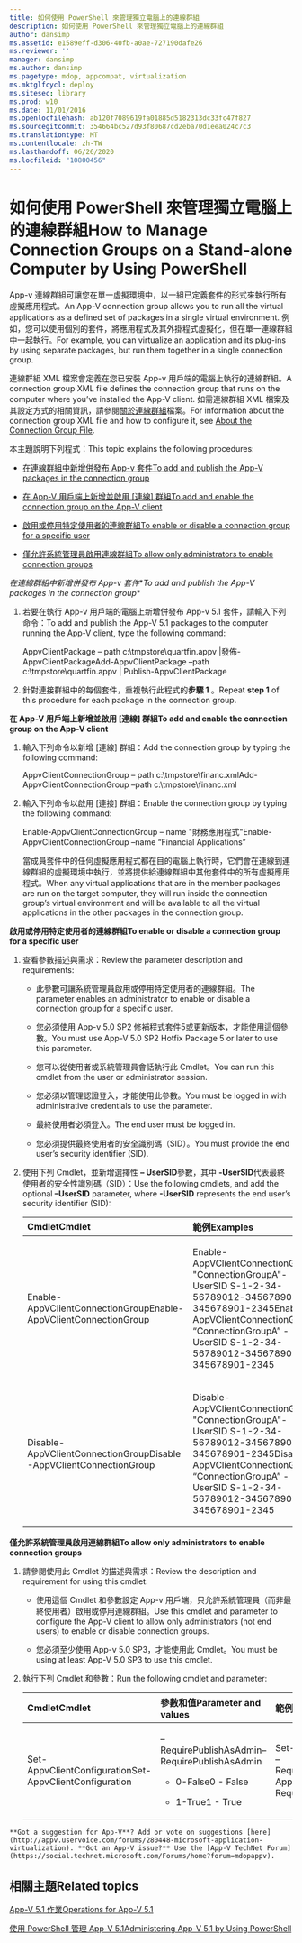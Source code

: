 ```yaml
---
title: 如何使用 PowerShell 來管理獨立電腦上的連線群組
description: 如何使用 PowerShell 來管理獨立電腦上的連線群組
author: dansimp
ms.assetid: e1589eff-d306-40fb-a0ae-727190dafe26
ms.reviewer: ''
manager: dansimp
ms.author: dansimp
ms.pagetype: mdop, appcompat, virtualization
ms.mktglfcycl: deploy
ms.sitesec: library
ms.prod: w10
ms.date: 11/01/2016
ms.openlocfilehash: ab120f7089619fa01885d5182313dc33fc47f827
ms.sourcegitcommit: 354664bc527d93f80687cd2eba70d1eea024c7c3
ms.translationtype: MT
ms.contentlocale: zh-TW
ms.lasthandoff: 06/26/2020
ms.locfileid: "10800456"
---
```

# <span data-ttu-id="ae88e-103">如何使用 PowerShell 來管理獨立電腦上的連線群組</span><span class="sxs-lookup"><span data-stu-id="ae88e-103">How to Manage Connection Groups on a Stand-alone Computer by Using PowerShell</span></span>


<span data-ttu-id="ae88e-104">App-v 連線群組可讓您在單一虛擬環境中，以一組已定義套件的形式來執行所有虛擬應用程式。</span><span class="sxs-lookup"><span data-stu-id="ae88e-104">An App-V connection group allows you to run all the virtual applications as a defined set of packages in a single virtual environment.</span></span> <span data-ttu-id="ae88e-105">例如，您可以使用個別的套件，將應用程式及其外掛程式虛擬化，但在單一連線群組中一起執行。</span><span class="sxs-lookup"><span data-stu-id="ae88e-105">For example, you can virtualize an application and its plug-ins by using separate packages, but run them together in a single connection group.</span></span>

<span data-ttu-id="ae88e-106">連線群組 XML 檔案會定義在您已安裝 App-v 用戶端的電腦上執行的連線群組。</span><span class="sxs-lookup"><span data-stu-id="ae88e-106">A connection group XML file defines the connection group that runs on the computer where you’ve installed the App-V client.</span></span> <span data-ttu-id="ae88e-107">如需連線群組 XML 檔案及其設定方式的相關資訊，請參閱[關於連線群組](about-the-connection-group-file51.md)檔案。</span><span class="sxs-lookup"><span data-stu-id="ae88e-107">For information about the connection group XML file and how to configure it, see [About the Connection Group File](about-the-connection-group-file51.md).</span></span>

<span data-ttu-id="ae88e-108">本主題說明下列程式：</span><span class="sxs-lookup"><span data-stu-id="ae88e-108">This topic explains the following procedures:</span></span>

-   [<span data-ttu-id="ae88e-109">在連線群組中新增併發布 App-v 套件</span><span class="sxs-lookup"><span data-stu-id="ae88e-109">To add and publish the App-V packages in the connection group</span></span>](#bkmk-add-pub-pkgs-in-cg)

-   [<span data-ttu-id="ae88e-110">在 App-V 用戶端上新增並啟用 [連線] 群組</span><span class="sxs-lookup"><span data-stu-id="ae88e-110">To add and enable the connection group on the App-V client</span></span>](#bkmk-add-enable-cg-on-clt)

-   [<span data-ttu-id="ae88e-111">啟用或停用特定使用者的連線群組</span><span class="sxs-lookup"><span data-stu-id="ae88e-111">To enable or disable a connection group for a specific user</span></span>](#bkmk-enable-cg-for-user-poshtopic)

-   [<span data-ttu-id="ae88e-112">僅允許系統管理員啟用連線群組</span><span class="sxs-lookup"><span data-stu-id="ae88e-112">To allow only administrators to enable connection groups</span></span>](#bkmk-admin-only-posh-topic-cg)

<a href="" id="bkmk-add-pub-pkgs-in-cg"></a><span data-ttu-id="ae88e-113">*在連線群組中新增併發布 App-v 套件*\*</span><span class="sxs-lookup"><span data-stu-id="ae88e-113">*To add and publish the App-V packages in the connection group*\*</span></span>

1.  <span data-ttu-id="ae88e-114">若要在執行 App-v 用戶端的電腦上新增併發布 App-v 5.1 套件，請輸入下列命令：</span><span class="sxs-lookup"><span data-stu-id="ae88e-114">To add and publish the App-V 5.1 packages to the computer running the App-V client, type the following command:</span></span>

    <span data-ttu-id="ae88e-115">AppvClientPackage – path c:\\tmpstore\\quartfin.appv |發佈-AppvClientPackage</span><span class="sxs-lookup"><span data-stu-id="ae88e-115">Add-AppvClientPackage –path c:\\tmpstore\\quartfin.appv | Publish-AppvClientPackage</span></span>

2.  <span data-ttu-id="ae88e-116">針對連接群組中的每個套件，重複執行此程式的**步驟 1** 。</span><span class="sxs-lookup"><span data-stu-id="ae88e-116">Repeat **step 1** of this procedure for each package in the connection group.</span></span>

<a href="" id="bkmk-add-enable-cg-on-clt"></a>**<span data-ttu-id="ae88e-117">在 App-V 用戶端上新增並啟用 [連線] 群組</span><span class="sxs-lookup"><span data-stu-id="ae88e-117">To add and enable the connection group on the App-V client</span></span>**

1.  <span data-ttu-id="ae88e-118">輸入下列命令以新增 [連線] 群組：</span><span class="sxs-lookup"><span data-stu-id="ae88e-118">Add the connection group by typing the following command:</span></span>

    <span data-ttu-id="ae88e-119">AppvClientConnectionGroup – path c:\\tmpstore\\financ.xml</span><span class="sxs-lookup"><span data-stu-id="ae88e-119">Add-AppvClientConnectionGroup –path c:\\tmpstore\\financ.xml</span></span>

2.  <span data-ttu-id="ae88e-120">輸入下列命令以啟用 [連接] 群組：</span><span class="sxs-lookup"><span data-stu-id="ae88e-120">Enable the connection group by typing the following command:</span></span>

    <span data-ttu-id="ae88e-121">Enable-AppvClientConnectionGroup – name "財務應用程式"</span><span class="sxs-lookup"><span data-stu-id="ae88e-121">Enable-AppvClientConnectionGroup –name “Financial Applications”</span></span>

    <span data-ttu-id="ae88e-122">當成員套件中的任何虛擬應用程式都在目的電腦上執行時，它們會在連線到連線群組的虛擬環境中執行，並將提供給連線群組中其他套件中的所有虛擬應用程式。</span><span class="sxs-lookup"><span data-stu-id="ae88e-122">When any virtual applications that are in the member packages are run on the target computer, they will run inside the connection group’s virtual environment and will be available to all the virtual applications in the other packages in the connection group.</span></span>

<a href="" id="bkmk-enable-cg-for-user-poshtopic"></a>**<span data-ttu-id="ae88e-123">啟用或停用特定使用者的連線群組</span><span class="sxs-lookup"><span data-stu-id="ae88e-123">To enable or disable a connection group for a specific user</span></span>**

1.  <span data-ttu-id="ae88e-124">查看參數描述與需求：</span><span class="sxs-lookup"><span data-stu-id="ae88e-124">Review the parameter description and requirements:</span></span>

    -   <span data-ttu-id="ae88e-125">此參數可讓系統管理員啟用或停用特定使用者的連線群組。</span><span class="sxs-lookup"><span data-stu-id="ae88e-125">The parameter enables an administrator to enable or disable a connection group for a specific user.</span></span>

    -   <span data-ttu-id="ae88e-126">您必須使用 App-v 5.0 SP2 修補程式套件5或更新版本，才能使用這個參數。</span><span class="sxs-lookup"><span data-stu-id="ae88e-126">You must use App-V 5.0 SP2 Hotfix Package 5 or later to use this parameter.</span></span>

    -   <span data-ttu-id="ae88e-127">您可以從使用者或系統管理員會話執行此 Cmdlet。</span><span class="sxs-lookup"><span data-stu-id="ae88e-127">You can run this cmdlet from the user or administrator session.</span></span>

    -   <span data-ttu-id="ae88e-128">您必須以管理認證登入，才能使用此參數。</span><span class="sxs-lookup"><span data-stu-id="ae88e-128">You must be logged in with administrative credentials to use the parameter.</span></span>

    -   <span data-ttu-id="ae88e-129">最終使用者必須登入。</span><span class="sxs-lookup"><span data-stu-id="ae88e-129">The end user must be logged in.</span></span>

    -   <span data-ttu-id="ae88e-130">您必須提供最終使用者的安全識別碼（SID）。</span><span class="sxs-lookup"><span data-stu-id="ae88e-130">You must provide the end user’s security identifier (SID).</span></span>

2.  <span data-ttu-id="ae88e-131">使用下列 Cmdlet，並新增選擇性 **– UserSID**參數，其中 **-UserSID**代表最終使用者的安全性識別碼（SID）：</span><span class="sxs-lookup"><span data-stu-id="ae88e-131">Use the following cmdlets, and add the optional **–UserSID** parameter, where **-UserSID** represents the end user’s security identifier (SID):</span></span>

    <table>
    <colgroup>
    <col width="50%" />
    <col width="50%" />
    </colgroup>
    <thead>
    <tr class="header">
    <th align="left"><span data-ttu-id="ae88e-132">Cmdlet</span><span class="sxs-lookup"><span data-stu-id="ae88e-132">Cmdlet</span></span></th>
    <th align="left"><span data-ttu-id="ae88e-133">範例</span><span class="sxs-lookup"><span data-stu-id="ae88e-133">Examples</span></span></th>
    </tr>
    </thead>
    <tbody>
    <tr class="odd">
    <td align="left"><p><span data-ttu-id="ae88e-134">Enable-AppVClientConnectionGroup</span><span class="sxs-lookup"><span data-stu-id="ae88e-134">Enable-AppVClientConnectionGroup</span></span></p></td>
    <td align="left"><p><span data-ttu-id="ae88e-135">Enable-AppVClientConnectionGroup "ConnectionGroupA"-UserSID S-1-2-34-56789012-3456789012-345678901-2345</span><span class="sxs-lookup"><span data-stu-id="ae88e-135">Enable-AppVClientConnectionGroup “ConnectionGroupA” -UserSID S-1-2-34-56789012-3456789012-345678901-2345</span></span></p></td>
    </tr>
    <tr class="even">
    <td align="left"><p><span data-ttu-id="ae88e-136">Disable-AppVClientConnectionGroup</span><span class="sxs-lookup"><span data-stu-id="ae88e-136">Disable -AppVClientConnectionGroup</span></span></p></td>
    <td align="left"><p><span data-ttu-id="ae88e-137">Disable-AppVClientConnectionGroup "ConnectionGroupA"-UserSID S-1-2-34-56789012-3456789012-345678901-2345</span><span class="sxs-lookup"><span data-stu-id="ae88e-137">Disable -AppVClientConnectionGroup “ConnectionGroupA” -UserSID S-1-2-34-56789012-3456789012-345678901-2345</span></span></p></td>
    </tr>
    </tbody>
    </table>

<a href="" id="bkmk-admin-only-posh-topic-cg"></a>**<span data-ttu-id="ae88e-138">僅允許系統管理員啟用連線群組</span><span class="sxs-lookup"><span data-stu-id="ae88e-138">To allow only administrators to enable connection groups</span></span>**

1.  <span data-ttu-id="ae88e-139">請參閱使用此 Cmdlet 的描述與需求：</span><span class="sxs-lookup"><span data-stu-id="ae88e-139">Review the description and requirement for using this cmdlet:</span></span>

    -   <span data-ttu-id="ae88e-140">使用這個 Cmdlet 和參數設定 App-v 用戶端，只允許系統管理員（而非最終使用者）啟用或停用連線群組。</span><span class="sxs-lookup"><span data-stu-id="ae88e-140">Use this cmdlet and parameter to configure the App-V client to allow only administrators (not end users) to enable or disable connection groups.</span></span>

    -   <span data-ttu-id="ae88e-141">您必須至少使用 App-v 5.0 SP3，才能使用此 Cmdlet。</span><span class="sxs-lookup"><span data-stu-id="ae88e-141">You must be using at least App-V 5.0 SP3 to use this cmdlet.</span></span>

2.  <span data-ttu-id="ae88e-142">執行下列 Cmdlet 和參數：</span><span class="sxs-lookup"><span data-stu-id="ae88e-142">Run the following cmdlet and parameter:</span></span>

    <table>
    <colgroup>
    <col width="33%" />
    <col width="33%" />
    <col width="33%" />
    </colgroup>
    <thead>
    <tr class="header">
    <th align="left"><span data-ttu-id="ae88e-143">Cmdlet</span><span class="sxs-lookup"><span data-stu-id="ae88e-143">Cmdlet</span></span></th>
    <th align="left"><span data-ttu-id="ae88e-144">參數和值</span><span class="sxs-lookup"><span data-stu-id="ae88e-144">Parameter and values</span></span></th>
    <th align="left"><span data-ttu-id="ae88e-145">範例</span><span class="sxs-lookup"><span data-stu-id="ae88e-145">Example</span></span></th>
    </tr>
    </thead>
    <tbody>
    <tr class="odd">
    <td align="left"><p><span data-ttu-id="ae88e-146">Set-AppvClientConfiguration</span><span class="sxs-lookup"><span data-stu-id="ae88e-146">Set-AppvClientConfiguration</span></span></p></td>
    <td align="left"><p><span data-ttu-id="ae88e-147">–RequirePublishAsAdmin</span><span class="sxs-lookup"><span data-stu-id="ae88e-147">–RequirePublishAsAdmin</span></span></p>
    <ul>
    <li><p><span data-ttu-id="ae88e-148">0-False</span><span class="sxs-lookup"><span data-stu-id="ae88e-148">0 - False</span></span></p></li>
    <li><p><span data-ttu-id="ae88e-149">1-True</span><span class="sxs-lookup"><span data-stu-id="ae88e-149">1 - True</span></span></p></li>
    </ul></td>
    <td align="left"><p><span data-ttu-id="ae88e-150">Set-AppvClientConfiguration – RequirePublishAsAdmin1</span><span class="sxs-lookup"><span data-stu-id="ae88e-150">Set-AppvClientConfiguration –RequirePublishAsAdmin1</span></span></p></td>
    </tr>
    </tbody>
    </table>



~~~
**Got a suggestion for App-V**? Add or vote on suggestions [here](http://appv.uservoice.com/forums/280448-microsoft-application-virtualization). **Got an App-V issue?** Use the [App-V TechNet Forum](https://social.technet.microsoft.com/Forums/home?forum=mdopappv).
~~~

## <span data-ttu-id="ae88e-151">相關主題</span><span class="sxs-lookup"><span data-stu-id="ae88e-151">Related topics</span></span>


[<span data-ttu-id="ae88e-152">App-V 5.1 作業</span><span class="sxs-lookup"><span data-stu-id="ae88e-152">Operations for App-V 5.1</span></span>](operations-for-app-v-51.md)

[<span data-ttu-id="ae88e-153">使用 PowerShell 管理 App-V 5.1</span><span class="sxs-lookup"><span data-stu-id="ae88e-153">Administering App-V 5.1 by Using PowerShell</span></span>](administering-app-v-51-by-using-powershell.md)









